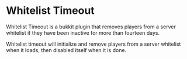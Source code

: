 Whitelist Timeout
=================

Whitelist Timeout is a bukkit plugin that removes players from a server whitelist if they have been inactive for more than fourteen days.

Whitelist timeout will initialize and remove players from a server whitelist when it loads, then disabled itself when it is done.